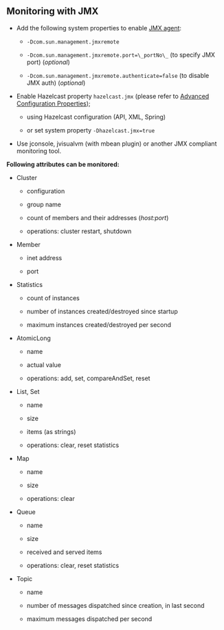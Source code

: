 



## Monitoring with JMX

-   Add the following system properties to enable [JMX agent](http://download.oracle.com/javase/1.5.0/docs/guide/management/agent.html):

    - `-Dcom.sun.management.jmxremote`

    - `-Dcom.sun.management.jmxremote.port=\_portNo\_` (to specify JMX port) (*optional*)

    - `-Dcom.sun.management.jmxremote.authenticate=false` (to disable JMX auth) (*optional*)


-   Enable Hazelcast property `hazelcast.jmx` (please refer to [Advanced Configuration Properties](#advanced-configuration-properties));

    -   using Hazelcast configuration (API, XML, Spring)

    -   or set system property `-Dhazelcast.jmx=true`

-   Use jconsole, jvisualvm (with mbean plugin) or another JMX compliant monitoring tool.

**Following attributes can be monitored:**

-   Cluster

    -   configuration

    -   group name

    -   count of members and their addresses (*host:port*)

    -   operations: cluster restart, shutdown

-   Member

    -   inet address

    -   port


-   Statistics

    -   count of instances

    -   number of instances created/destroyed since startup

    -   maximum instances created/destroyed per second

-   AtomicLong

    -   name

    -   actual value

    -   operations: add, set, compareAndSet, reset

-   List, Set

    -   name

    -   size

    -   items (as strings)

    -   operations: clear, reset statistics

-   Map

    -   name

    -   size

    -   operations: clear

-   Queue

    -   name

    -   size

    -   received and served items

    -   operations: clear, reset statistics

-   Topic

    -   name

    -   number of messages dispatched since creation, in last second

    -   maximum messages dispatched per second



